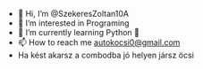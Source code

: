 - 👋 Hi, I’m @SzekeresZoltan10A
- 👀 I’m interested in Programing
- 🌱 I’m currently learning Python 🐍
- 📫 How to reach me autokocsi0@gmail.com
- Ha kést akarsz a combodba jó helyen jársz öcsi

<!---
SzekeresZoltan10A/SzekeresZoltan10A is a ✨ special ✨ repository because its `README.md` (this file) appears on your GitHub profile.
You can click the Preview link to take a look at your changes.
--->
